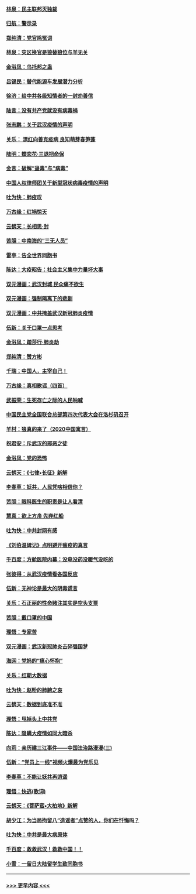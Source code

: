 #### [林泉：民主联邦灭独裁](../pages/nsc993/n11870998.md?t=02160033) 
#### [归航：警示录](../pages/nsc993/n11870963.md?t=02160033) 
#### [郑纯清：党官鸣冤词](../pages/nsc993/n11870938.md?t=02160033) 
#### [林泉：灾区换官是狼替狼位与羊无关](../pages/nsc993/n11870896.md?t=02160033) 
#### [金浴凤：乌托邦之蛊](../pages/nsc993/n11870879.md?t=02160033) 
#### [吕锡民：替代能源车发展潜力分析](../pages/nsc993/n11870656.md?t=02160033) 
#### [徐济：给中共各级知情者的一封劝善信](../pages/nsc993/n11868561.md?t=02160033) 
#### [陆言：没有共产党就没有病毒祸](../pages/nsc993/n11868232.md?t=02160033) 
#### [张志鹏：关于武汉疫情的声明](../pages/nsc993/n11867182.md?t=02160033) 
#### [关乐： 漂红向善克疫病 良知萌芽春笋蓬](../pages/nsc993/n11865710.md?t=02160033) 
#### [陆明：蝶恋花‧三退把命保](../pages/nsc993/n11865673.md?t=02160033) 
#### [金言：破解“蛊毒”与“病毒”](../pages/nsc993/n11864103.md?t=02160033) 
#### [中国人权律师团关于新型冠状病毒疫情的声明](../pages/nsc993/n11864249.md?t=02160033) 
#### [吐为快：肺疫叹](../pages/nsc993/n11864027.md?t=02160033) 
#### [万古缘：红祸惊天](../pages/nsc993/n11864079.md?t=02160033) 
#### [云鹤天：长相思‧封](../pages/nsc993/n11864006.md?t=02160033) 
#### [苦胆：中南海的“三无人员”](../pages/nsc993/n11862997.md?t=02160033) 
#### [雷亭：告全世界同胞书](../pages/nsc993/n11862572.md?t=02160033) 
#### [陈达：大疫昭告：社会主义集中力量坏大事](../pages/nsc993/n11859419.md?t=02160033) 
#### [双元漫画：武汉封城 民众痛不欲生](../pages/nsc993/n11859287.md?t=02160033) 
#### [双元漫画：强制隔离下的悲剧](../pages/nsc993/n11859244.md?t=02160033) 
#### [双元漫画：中共掩盖武汉新冠肺炎疫情](../pages/nsc993/n11858249.md?t=02160033) 
#### [伍新：关于口罩一点思考](../pages/nsc993/n11859195.md?t=02160033) 
#### [金浴凤：踏莎行‧肺炎劫](../pages/nsc993/n11858227.md?t=02160033) 
#### [郑纯清：赞方彬](../pages/nsc993/n11856803.md?t=02160033) 
#### [千瑞；中国人，主宰自己！](../pages/nsc993/n11856793.md?t=02160033) 
#### [万古缘：真相歌谣（四首）](../pages/nsc993/n11856263.md?t=02160033) 
#### [武振荣：生死存亡之际的人民呐喊](../pages/nsc993/n11856256.md?t=02160033) 
#### [中国民主党全国联合总部第四次代表大会在洛杉矶召开](../pages/nsc993/n11856344.md?t=02160033) 
#### [羊村：狼真的来了（2020中国寓言）](../pages/nsc993/n11856229.md?t=02160033) 
#### [祝君安：斥武汉的邪恶之徒](../pages/nsc993/n11855861.md?t=02160033) 
#### [金浴凤：党的恐怖](../pages/nsc993/n11855849.md?t=02160033) 
#### [云鹤天：《七律▪长征》新解](../pages/nsc993/n11855479.md?t=02160033) 
#### [李春草：妖共，人民凭啥相信你？](../pages/nsc993/n11855196.md?t=02160033) 
#### [苦胆：眼科医生的职责是让人看清](../pages/nsc993/n11853840.md?t=02160033) 
#### [慧真：欲上方舟 先弃红船](../pages/nsc993/n11853483.md?t=02160033) 
#### [吐为快：中共封网有感](../pages/nsc993/n11852575.md?t=02160033) 
#### [《刘伯温碑记》点明避开瘟疫的真言](../pages/nsc993/n11852128.md?t=02160033) 
#### [千百度：方舱医院内幕：没电没药没暖气没吃的](../pages/nsc993/n11850211.md?t=02160033) 
#### [张彼得：从武汉疫情看各国反应](../pages/nsc993/n11850102.md?t=02160033) 
#### [伍新：无神论是最大的阴毒谎言](../pages/nsc993/n11846129.md?t=02160033) 
#### [关乐：石正丽的性命赌注其实是空头支票](../pages/nsc993/n11846109.md?t=02160033) 
#### [苦胆：戴口罩的中国](../pages/nsc993/n11845576.md?t=02160033) 
#### [理悟：专家苦](../pages/nsc993/n11845564.md?t=02160033) 
#### [双元漫画：武汉新冠肺炎击碎强国梦](../pages/nsc993/n11843320.md?t=02160033) 
#### [海网：党妈的“瘟心怀抱”](../pages/nsc993/n11840740.md?t=02160033) 
#### [关乐：红朝大数据](../pages/nsc993/n11840675.md?t=02160033) 
#### [吐为快：赵粉的肺腑之哀](../pages/nsc993/n11840618.md?t=02160033) 
#### [云鹤天：数据到底准不准](../pages/nsc993/n11840325.md?t=02160033) 
#### [理悟：甩掉头上中共党](../pages/nsc993/n11838826.md?t=02160033) 
#### [陈达：隐瞒大疫情如同大暗杀](../pages/nsc993/n11838771.md?t=02160033) 
#### [向莉：亲历建三江事件——中国法治路漫漫(三)](../pages/nsc993/n11831825.md?t=02160033) 
#### [伍新：“党员上一线”视频火爆最为党乐见](../pages/nsc993/n11838200.md?t=02160033) 
#### [李春草：不能让妖共再逍遥](../pages/nsc993/n11838102.md?t=02160033) 
#### [理悟：快逃(歌词)](../pages/nsc993/n11838083.md?t=02160033) 
#### [云鹤天：《菩萨蛮▪大柏地》新解](../pages/nsc993/n11838059.md?t=02160033) 
#### [胡少江：为当局拘留八“造谣者”点赞的人，你们在忏悔吗？](../pages/nsc993/n11836801.md?t=02160033) 
#### [吐为快：中共是最大病原体](../pages/nsc993/n11836748.md?t=02160033) 
#### [千百度：救救武汉！救救中国！！](../pages/nsc993/n11836145.md?t=02160033) 
#### [小雪：一留日大陆留学生致同胞书](../pages/nsc993/n11834624.md?t=02160033) 

----
#### [ >>> 更早内容 <<< ](../indexes/nsc993-earlier.md)

